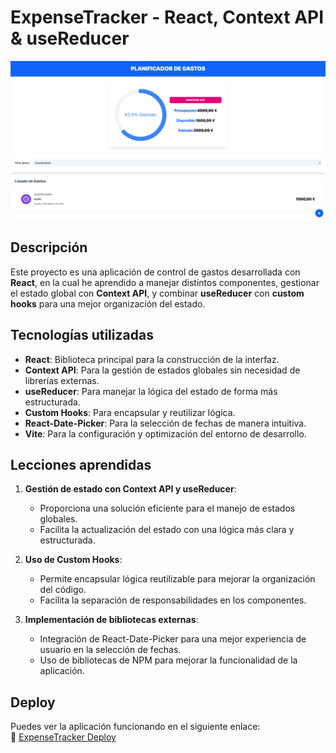 # ExpenseTracker - React, Context API & useReducer

![ExpenseTracker](public/photoApp.png)

## Descripción
Este proyecto es una aplicación de control de gastos desarrollada con **React**, en la cual he aprendido a manejar distintos componentes, gestionar el estado global con **Context API**, y combinar **useReducer** con **custom hooks** para una mejor organización del estado.

## Tecnologías utilizadas
- **React**: Biblioteca principal para la construcción de la interfaz.
- **Context API**: Para la gestión de estados globales sin necesidad de librerías externas.
- **useReducer**: Para manejar la lógica del estado de forma más estructurada.
- **Custom Hooks**: Para encapsular y reutilizar lógica.
- **React-Date-Picker**: Para la selección de fechas de manera intuitiva.
- **Vite**: Para la configuración y optimización del entorno de desarrollo.

## Lecciones aprendidas
1. **Gestión de estado con Context API y useReducer**:
   - Proporciona una solución eficiente para el manejo de estados globales.
   - Facilita la actualización del estado con una lógica más clara y estructurada.
   
2. **Uso de Custom Hooks**:
   - Permite encapsular lógica reutilizable para mejorar la organización del código.
   - Facilita la separación de responsabilidades en los componentes.
   
3. **Implementación de bibliotecas externas**:
   - Integración de React-Date-Picker para una mejor experiencia de usuario en la selección de fechas.
   - Uso de bibliotecas de NPM para mejorar la funcionalidad de la aplicación.


## Deploy
Puedes ver la aplicación funcionando en el siguiente enlace:  
🔗 [ExpenseTracker Deploy](https://juli-presupuesto.netlify.app)




